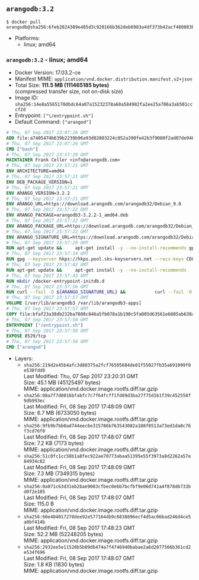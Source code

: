 ## `arangodb:3.2`

```console
$ docker pull arangodb@sha256:6feb2824309e485d3c920166b362deb6983a4df373b42acf480883bea99f733f
```

-	Platforms:
	-	linux; amd64

### `arangodb:3.2` - linux; amd64

-	Docker Version: 17.03.2-ce
-	Manifest MIME: `application/vnd.docker.distribution.manifest.v2+json`
-	Total Size: **111.5 MB (111465185 bytes)**  
	(compressed transfer size, not on-disk size)
-	Image ID: `sha256:14e8a5565170dbdc64a07a15232378a60a584982fa2ee25a706a3ab501cccf2d`
-	Entrypoint: `["\/entrypoint.sh"]`
-	Default Command: `["arangod"]`

```dockerfile
# Thu, 07 Sep 2017 23:07:26 GMT
ADD file:a7405474b639b2239b96a93d02803224c052a390fe42b3f9080f2ad07de94640 in / 
# Thu, 07 Sep 2017 23:07:26 GMT
CMD ["bash"]
# Thu, 07 Sep 2017 23:57:20 GMT
MAINTAINER Frank Celler <info@arangodb.com>
# Thu, 07 Sep 2017 23:57:21 GMT
ENV ARCHITECTURE=amd64
# Thu, 07 Sep 2017 23:57:21 GMT
ENV DEB_PACKAGE_VERSION=1
# Thu, 07 Sep 2017 23:57:21 GMT
ENV ARANGO_VERSION=3.2.2
# Thu, 07 Sep 2017 23:57:21 GMT
ENV ARANGO_URL=https://download.arangodb.com/arangodb32/Debian_9.0
# Thu, 07 Sep 2017 23:57:22 GMT
ENV ARANGO_PACKAGE=arangodb3-3.2.2-1_amd64.deb
# Thu, 07 Sep 2017 23:57:22 GMT
ENV ARANGO_PACKAGE_URL=https://download.arangodb.com/arangodb32/Debian_9.0/amd64/arangodb3-3.2.2-1_amd64.deb
# Thu, 07 Sep 2017 23:57:22 GMT
ENV ARANGO_SIGNATURE_URL=https://download.arangodb.com/arangodb32/Debian_9.0/amd64/arangodb3-3.2.2-1_amd64.deb.asc
# Thu, 07 Sep 2017 23:57:29 GMT
RUN apt-get update &&     apt-get install -y --no-install-recommends gpg dirmngr     &&     rm -rf /var/lib/apt/lists/*
# Thu, 07 Sep 2017 23:57:34 GMT
RUN gpg --keyserver hkps://hkps.pool.sks-keyservers.net --recv-keys CD8CB0F1E0AD5B52E93F41E7EA93F5E56E751E9B
# Thu, 07 Sep 2017 23:57:42 GMT
RUN apt-get update &&     apt-get install -y --no-install-recommends         libjemalloc1         ca-certificates         pwgen         curl     &&     rm -rf /var/lib/apt/lists/*
# Thu, 07 Sep 2017 23:57:43 GMT
RUN mkdir /docker-entrypoint-initdb.d
# Thu, 07 Sep 2017 23:57:56 GMT
RUN curl --fail -O ${ARANGO_SIGNATURE_URL} &&           curl --fail -O ${ARANGO_PACKAGE_URL} &&             gpg --verify ${ARANGO_PACKAGE}.asc &&     (echo arangodb3 arangodb3/password password test | debconf-set-selections) &&     (echo arangodb3 arangodb3/password_again password test | debconf-set-selections) &&     DEBIAN_FRONTEND="noninteractive" dpkg -i ${ARANGO_PACKAGE} &&     rm -rf /var/lib/arangodb3/* &&     sed -ri         -e 's!127\.0\.0\.1!0.0.0.0!g'         -e 's!^(file\s*=).*!\1 -!'         -e 's!^#\s*uid\s*=.*!uid = arangodb!'         -e 's!^#\s*gid\s*=.*!gid = arangodb!'         /etc/arangodb3/arangod.conf     &&     rm -f ${ARANGO_PACKAGE}*
# Thu, 07 Sep 2017 23:57:57 GMT
VOLUME [/var/lib/arangodb3 /var/lib/arangodb3-apps]
# Thu, 07 Sep 2017 23:57:57 GMT
COPY file:bfaf23a38db232ba7808c846a5fb078a1b190c5fa005d63561e6805ab638afeb in /entrypoint.sh 
# Thu, 07 Sep 2017 23:57:58 GMT
ENTRYPOINT ["/entrypoint.sh"]
# Thu, 07 Sep 2017 23:57:58 GMT
EXPOSE 8529/tcp
# Thu, 07 Sep 2017 23:57:58 GMT
CMD ["arangod"]
```

-	Layers:
	-	`sha256:219d2e45b4afc3d80375a2fcf76505684de01f55027fb35a691099f0e538fdd8`  
		Last Modified: Thu, 07 Sep 2017 23:20:31 GMT  
		Size: 45.1 MB (45125497 bytes)  
		MIME: application/vnd.docker.image.rootfs.diff.tar.gzip
	-	`sha256:08a7f7d0016bfabfc7c7f64fcff1fd89d3ba27f75d1b1f39c452558f9db993ec`  
		Last Modified: Fri, 08 Sep 2017 17:48:09 GMT  
		Size: 6.7 MB (6733050 bytes)  
		MIME: application/vnd.docker.image.rootfs.diff.tar.gzip
	-	`sha256:9fb9b7bb0ad744eec6e315786b763543082a188f0513a73ed1da0c76f3cd76f0`  
		Last Modified: Fri, 08 Sep 2017 17:48:07 GMT  
		Size: 7.2 KB (7173 bytes)  
		MIME: application/vnd.docker.image.rootfs.diff.tar.gzip
	-	`sha256:51c0fc1cc58b1a8fec922ae70773abaa51395e55f3973a8d2262a57e84934c82`  
		Last Modified: Fri, 08 Sep 2017 17:48:09 GMT  
		Size: 7.3 MB (7349315 bytes)  
		MIME: application/vnd.docker.image.rootfs.diff.tar.gzip
	-	`sha256:0a071c63d31eb2bae9083cfbec0ebb7bcfbf9e06d741a4f878d6733bd0f2e105`  
		Last Modified: Fri, 08 Sep 2017 17:48:07 GMT  
		Size: 115.0 B  
		MIME: application/vnd.docker.image.rootfs.diff.tar.gzip
	-	`sha256:60e404017278dee92e577164db9c6838896ecf4d5ac06bad246d4ce5a0bf414b`  
		Last Modified: Fri, 08 Sep 2017 17:48:23 GMT  
		Size: 52.2 MB (52248205 bytes)  
		MIME: application/vnd.docker.image.rootfs.diff.tar.gzip
	-	`sha256:2932ee5e11520b5b09db474a7f4746940babae2a6d2077566b361cd2e534f696`  
		Last Modified: Fri, 08 Sep 2017 17:48:07 GMT  
		Size: 1.8 KB (1830 bytes)  
		MIME: application/vnd.docker.image.rootfs.diff.tar.gzip
